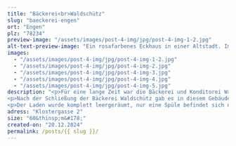 ```yaml
---
title: "Bäckerei<br>Waldschütz"
slug: "baeckerei-engen"
ort: "Engen"
plz: "78234"
preview-image: "/assets/images/post-4-img/jpg/post-4-img-1-2.jpg"
alt-text-preview-image: "Ein rosafarbenes Eckhaus in einer Altstadt. Im untersten Stock ist ein Schaufenster, welches nach vorne raus steht. Rechts davon befindet sich der Eingang. Oben rechts ist eine Hausdekoration aus Metall mit einem Tier, dass eine Brezel vertilgt."
images: 
  - "/assets/images/post-4-img/jpg/post-4-img-1-2.jpg"
  - "/assets/images/post-4-img/jpg/post-4-img-2.jpg"
  - "/assets/images/post-4-img/jpg/post-4-img-3.jpg"
  - "/assets/images/post-4-img/jpg/post-4-img-4.jpg"
  - "/assets/images/post-4-img/jpg/post-4-img-5.jpg"
description: "<p>Für eine lange Zeit war die Bäckerei und Konditorei Waldschütz hier dir. Die Filiale wurde 1939 aufgemacht und schloss 2023. Die Bäckerei Waldschütz war ein Familienunternehmen mit mehreren Filialen in Engen und Umgebung. Sie verkauften neben vielen verschiedenen Broten und Wecken auch süßes Teile wie Kekse, Kuchen und Torte. Wie jede gute Bäckerei hat das Gebäck äußerst kreative Namen wie <strong>Opa Edwin Brot</strong>, <strong>Unser Bruno</strong> oder <strong>Hegau Dinkele</strong>. Es gab auch immer ein Regal mit kleinen Süßigkeiten wie <strong>Center Shocks</strong> oder Gummibärchen.</p>
<p>Nach der Schließung der Bäckerei Waldschütz gab es in diesem Gebäude noch eine andere Bäckerei darin, die nun aber schon wieder geschlossen hat. Mitten in der Altstadt wird die Fläche nun zur Miete angeboten, aber scheinbar hat sich noch niemand gefunden, der darin wieder etwas eröffnen möchte.</p>
<p>Der Laden wurde komplett leergeräumt, nur eine Spüle befindet sich noch darin. Der vordere Teil wird durch das Schaufenster, die Glastür und die kleinen Fenster vorne lichtdurchflutet.</p>"
adress: "Klostergasse 2"
size: "60&thinsp;m&#178;"
created-on: "20.12.2024"
permalink: /posts/{{ slug }}/
---
```

